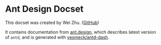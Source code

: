 Ant Design Docset
=======================

This docset was created by Wei Zhu. ([GitHub](https://github.com/yesmeck))

It contains documentation from [ant.design](https://ant.design/), which describes latest version of `antd`, and is generated with [yesmeck/antd-dash](https://github.com/yesmeck/antd-dash).
